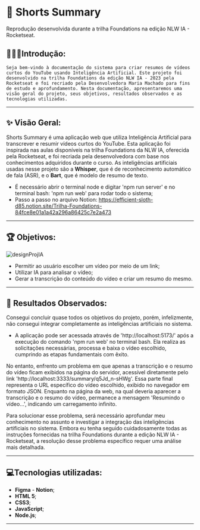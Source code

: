 # 🎥 Shorts Summary

Reprodução desenvolvida durante a trilha Foundations na edição NLW IA - Rocketseat.

## 👨🏽‍💻**Introdução:**

`Seja bem-vindo à documentação do sistema para criar resumos de vídeos curtos do YouTube usando Inteligência Artificial. Este projeto foi desenvolvido na trilha Foundations da edição NLW IA - 2023 pela Rocketseat e foi recriado pela Desenvolvedora Maria Machado para fins de estudo e aprofundamento. Nesta documentação, apresentaremos uma visão geral do projeto, seus objetivos, resultados observados e as tecnologias utilizadas.`

---

## ✨ Visão Geral:

Shorts Summary é uma aplicação web que utiliza Inteligência Artificial para transcrever e resumir vídeos curtos do YouTube. Esta aplicação foi inspirada nas aulas disponíveis na trilha Foundations da NLW IA, oferecida pela Rocketseat, e foi recriada pela desenvolvedora com base nos conhecimentos adquiridos durante o curso. As inteligências artificiais usadas nesse projeto são a **Whisper**, que é de reconhecimento automático de fala (ASR), e o **Bart**, que é modelo de resumo de texto.

- É necessário abrir o terminal node e digitar 'npm run server' e no terminal bash: 'npm run web' para rodar todo o sistema;
- Passo a passo no arquivo Notion: https://efficient-sloth-d85.notion.site/Trilha-Foundations-84fce8e01a1a42a296a86425c7e2a473 

---

## 🏆 Objetivos:
![designProjIA](https://github.com/MaaMachado/shortsSummary/assets/102763421/c4b19acf-b07c-4d65-93a8-3f50c8ee2be0)
- Permitir ao usuário escolher um vídeo por meio de um link;
- Utilizar IA para analisar o vídeo; 
- Gerar a transcrição do conteúdo do vídeo e criar um resumo do mesmo.

---

## 🛑 Resultados Observados:

Consegui concluir quase todos os objetivos do projeto, porém, infelizmente, não consegui integrar completamente as inteligências artificiais no sistema. 
- A aplicação pode ser acessada através de 'http://localhost:5173/' após a execução do comando 'npm run web' no terminal bash. Ela realiza as solicitações necessárias, processa e baixa o vídeo escolhido, cumprindo as etapas fundamentais com êxito.

No entanto, enfrento um problema em que apenas a transcrição e o resumo do vídeo ficam exibidos na página do servidor, acessível diretamente pelo link 'http://localhost:3333/summary/q5Jd_n-sHWg'. Essa parte final representa o URL específico do vídeo escolhido, exibido no navegador em formato JSON. Enquanto na página da web, na qual deveria aparecer a transcrição e o resumo do vídeo, permanece a mensagem 'Resumindo o vídeo...', indicando um carregamento infinito.

Para solucionar esse problema, será necessário aprofundar meu conhecimento no assunto e investigar a integração das inteligências artificiais no sistema. Embora eu tenha seguido cuidadosamente todas as instruções fornecidas na trilha Foundations durante a edição NLW IA - Rocketseat, a resolução desse problema específico requer uma análise mais detalhada.

---

## 💻Tecnologias utilizadas:

- **Figma** - **Notion**;
- **HTML 5**;
- **CSS3**;
- **JavaScript**;
- **Node.js**;

---
